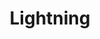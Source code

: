 ---
title: Lightning
tags: ["lightning", "electricity", "thunder", "energy", "storm", "power", "strike"]
icon: lightning
svg: '<svg xmlns="http://www.w3.org/2000/svg" width="24" height="24" fill="none" viewBox="0 0 24 24" stroke-width="1.5" stroke-linecap="round" stroke-linejoin="round" stroke="currentColor"><path d="M12.748 3.572c.059-.503-.532-.777-.835-.388L4.11 13.197c-.258.33-.038.832.364.832h6.988c.285 0 .506.267.47.57l-.68 5.83c-.06.502.53.776.834.387l7.802-10.013c.258-.33.038-.832-.364-.832h-6.988c-.285 0-.506-.267-.47-.57z"/></svg>'
---